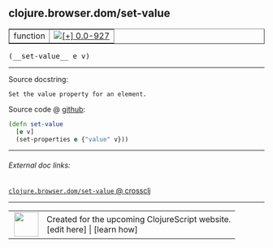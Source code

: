 ## clojure.browser.dom/set-value



 <table border="1">
<tr>
<td>function</td>
<td><a href="https://github.com/cljsinfo/cljs-api-docs/tree/0.0-927"><img valign="middle" alt="[+] 0.0-927" title="Added in 0.0-927" src="https://img.shields.io/badge/+-0.0--927-lightgrey.svg"></a> </td>
</tr>
</table>


 <samp>
(__set-value__ e v)<br>
</samp>

---





Source docstring:

```
Set the value property for an element.
```


Source code @ [github](https://github.com/clojure/clojurescript/blob/r2138/src/cljs/clojure/browser/dom.cljs#L142-L145):

```clj
(defn set-value
  [e v]
  (set-properties e {"value" v}))
```

<!--
Repo - tag - source tree - lines:

 <pre>
clojurescript @ r2138
└── src
    └── cljs
        └── clojure
            └── browser
                └── <ins>[dom.cljs:142-145](https://github.com/clojure/clojurescript/blob/r2138/src/cljs/clojure/browser/dom.cljs#L142-L145)</ins>
</pre>

-->

---



###### External doc links:

[`clojure.browser.dom/set-value` @ crossclj](http://crossclj.info/fun/clojure.browser.dom.cljs/set-value.html)<br>

---

 <table>
<tr><td>
<img valign="middle" align="right" width="48px" src="http://i.imgur.com/Hi20huC.png">
</td><td>
Created for the upcoming ClojureScript website.<br>
[edit here] | [learn how]
</td></tr></table>

[edit here]:https://github.com/cljsinfo/cljs-api-docs/blob/master/cljsdoc/clojure.browser.dom/set-value.cljsdoc
[learn how]:https://github.com/cljsinfo/cljs-api-docs/wiki/cljsdoc-files

<!--

This information was too distracting to show to readers, but I'll leave it
commented here since it is helpful to:

- pretty-print the data used to generate this document
- and show how to retrieve that data



The API data for this symbol:

```clj
{:ns "clojure.browser.dom",
 :name "set-value",
 :signature ["[e v]"],
 :history [["+" "0.0-927"]],
 :type "function",
 :full-name-encode "clojure.browser.dom/set-value",
 :source {:code "(defn set-value\n  [e v]\n  (set-properties e {\"value\" v}))",
          :title "Source code",
          :repo "clojurescript",
          :tag "r2138",
          :filename "src/cljs/clojure/browser/dom.cljs",
          :lines [142 145]},
 :full-name "clojure.browser.dom/set-value",
 :docstring "Set the value property for an element."}

```

Retrieve the API data for this symbol:

```clj
;; from Clojure REPL
(require '[clojure.edn :as edn])
(-> (slurp "https://raw.githubusercontent.com/cljsinfo/cljs-api-docs/catalog/cljs-api.edn")
    (edn/read-string)
    (get-in [:symbols "clojure.browser.dom/set-value"]))
```

-->
